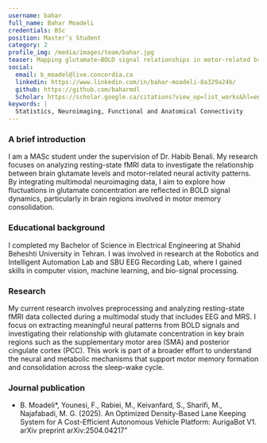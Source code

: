 ```yaml
---
username: bahar
full_name: Bahar Moadeli
credentials: BSc
position: Master’s Student
category: 2
profile_img: /media/images/team/bahar.jpg
teaser: Mapping glutamate–BOLD signal relationships in motor-related brain regions via resting-state fMRI
social:
  email: b_moadel@live.concordia.ca
  linkedin: https://www.linkedin.com/in/bahar-moadeli-8a329a24b/
  github: https://github.com/baharmdl
  Scholar: https://scholar.google.ca/citations?view_op=list_works&hl=en&user=jfmE2lcAAAAJ&gmla=ANZ5fUN2MvlRdsiMlGFkowHKCxVSDCzVyBIV1JJ2rzB8ssahdLFlWJW_e3tZk-dYXjjF4AQJwhUmi3APiaQ1JCeBlO_qcq4yQq7nSbfBCip0XdnjVG4
keywords: |
  Statistics, Neuroimaging, Functional and Anatomical Connectivity
---
```


### A brief introduction


I am a MASc student under the supervision of Dr. Habib Benali. My research focuses on analyzing resting-state fMRI data to investigate the relationship between brain glutamate levels and motor-related neural activity patterns. By integrating multimodal neuroimaging data, I aim to explore how fluctuations in glutamate concentration are reflected in BOLD signal dynamics, particularly in brain regions involved in motor memory consolidation.


### Educational background
 

I completed my Bachelor of Science in Electrical Engineering at Shahid Beheshti University in Tehran. I was involved in research at the Robotics and Intelligent Automation Lab and SBU EEG Recording Lab, where I gained skills in computer vision, machine learning, and bio-signal processing.


### Research


My current research involves preprocessing and analyzing resting-state fMRI data collected during a multimodal study that includes EEG and MRS. I focus on extracting meaningful neural patterns from BOLD signals and investigating their relationship with glutamate concentration in key brain regions such as the supplementary motor area (SMA) and posterior cingulate cortex (PCC). This work is part of a broader effort to understand the neural and metabolic mechanisms that support motor memory formation and consolidation across the sleep-wake cycle.



### Journal publication


- B. Moadeli*, Younesi, F., Rabiei, M., Keivanfard, S., Sharifi, M., Najafabadi, M. G. (2025).
An Optimized Density-Based Lane Keeping System for A Cost-Efficient Autonomous Vehicle
Platform: AurigaBot V1. arXiv preprint arXiv:2504.04217”